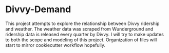 # Divvy-Demand
This project attempts to explore the relationship between Divvy ridership and
weather. The weather data was scraped from Wunderground and ridership data is
released every quarter by Divvy. I will try to make updates to both the scope
and modeling of this project. Organization of files will start to mirror cookiecutter workflow hopefully.
